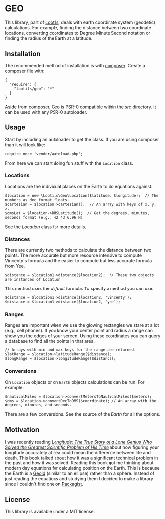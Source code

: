 # GEO
This library, part of [Lootils](https://github.com/lootils), deals with earth coordinate system (geodetic) calculations. For example, finding the distance between two coordinate locations, converting coordinates to Degree Minute Second notation or finding the radius of the Earth at a latitude.

## Installation
The recommended method of installation is with [composer](http://getcomposer.org/). Create a composer file with:

    {
      "require": {
        "lootils/geo": "*"
      }
    }

Aside from composer, Geo is PSR-0 compatible within the _src_ directory. It can be used with any PSR-0 autoloader.

## Usage
Start by including an autoloader to get the class. If you are using composer than it will look like:

    require_once 'vendor/autoload.php';

From here we can start doing fun stuff with the `Location` class.

### Locations
Locations are the individual places on the Earth to do equations against.

    $location = new \Lootils\Geo\Location($latitude, $longitude);  // The numbers as dec format floats.
    $cartesian = $location->cartesian();  // An array with keys of x, y, z.
    $dmsLat = $location->DMSLatitude();  // Get the degrees, minutes, seconds format (e.g., 42 43 6.96 N)

See the _Location_ class for more details.

### Distances
There are currently two methods to calculate the distance between two points. The more accurate but more resource intensive to compute Vincenty's formula and the easier to compute but less accurate formula from Yee.

    $distance = $location1->distance($location2);  // These two objects are instances of Location

This method uses the _default_ formula. To specify a method you can use:

    $distance = $location1->distance($location2, 'vincenty');
    $distance = $location1->distance($location2, 'yee');

### Ranges
Ranges are important when we use the glowing rectangles we stare at a lot (e.g., cell phones). If you know your center point and radius a range can show you the edges of your screen. Using these coordinates you can query a database to find all the points in that area.

    // Arrays with min and max keys for the range are returned.
    $latRange = $location->latitudeRange($distance);
    $longRange = $location->longitudeRange($distance);  

### Conversions
On `Location` objects or on `Earth` objects calculations can be run. For example:

    $nauticalMiles = $location->convertMetersToNauticalMiles($meters);
    $dms = $location->convertDecToDMS($coordinate); // An array with the degrees, minutes, and seconds.

There are a few conversions. See the source of the _Earth_ for all the options.

## Motivation
I was recently reading [_Longitude: The True Story of a Lone Genius Who Solved the Greatest Scientific Problem of His Time_](http://www.amazon.com/Longitude-Genius-Greatest-Scientific-Problem/dp/080271529X/) about how figuring your longitude accurately at sea could mean the difference between life and death. This book talked about how it was a significant technical problem in the past and how it was solved. Reading this book got me thinking about modern day equations for calculating position on the Earth. This is because the Earth is a [Geoid](https://en.wikipedia.org/wiki/Geoid) (similar to an ellipse) rather than a sphere. Instead of just reading the equations and studying them I decided to make a library since I couldn't find one on [Packagist](https://packagist.org/).

## License
This library is available under a MIT license.
